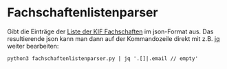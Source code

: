 # Fachschaftenlistenparser

Gibt die Einträge der [Liste der KIF
Fachschaften](https://wiki.kif.rocks/wiki/Liste_unserer_Fachschaften) im
json-Format aus. Das resultierende json kann man dann auf der Kommandozeile
direkt mit z.B. [jq](https://stedolan.github.io/jq/) weiter bearbeiten:

```shell
python3 fachschaftenlistenparser.py | jq '.[]|.email // empty'
```

